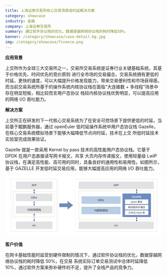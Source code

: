 ```yaml
---
title: 上海证券交易所核心交易场景低时延解决方案
category: showcase
industry: 金融
company: 上海证券交易所
summary: 通过软件协议栈的优化，数据穿越网络协议栈的耗时降低50%。
banner: /category/showcase/case-detail-bg.jpg
img: /category/showcase/finance.png
---
```






**应用背景**

上交所作为全球三大交易所之一，交易所交易系统是证券行业关键基础系统，其基于价格优先、时间优先的竞价原则
进行全市场的交易撮合。交易系统拥有更低的时延，更快的速度，可以大幅提升价格发现能力，带来交易便利性和市场获得感。
而当前交易系统所基于的操作系统内核协议栈在面临"大连接数 +
多线程"场景中存在明显短板，相比较而言用户态协议
栈较内核协议栈优势明显，可以提高应用的网络 I/O 吞吐能力。

**解决方案**

上交所正在研发的下一代核心交易系统为了在安全可控场景下提供更低的时延，当前基于鲲鹏服务器，通过
openEuler 低时延操作系统中用户态协议栈
Gazelle，在核心交易系统模拟场景下能够大幅降低节点间时延，技术在上交
所低时延技术实验室完成效果验证。

Gazelle 就是一款采用 Kernel by pass 技术的高性能用户态协议栈。它基于
DPDK 在用户态直接读写网卡报文，共享 大页内存传递报文，使用轻量级 LwIP
协议栈，在满足高性能、高可用的同时，具备良好的通用性和易用性。如图所示，
基于 GAZELLE 开发低时延交易应用，能够大幅提高应用的网络 I/O 吞吐能力。

![](./media/image1.png)

**客户价值**

在网卡基础性能时延受到硬件限制的情况下，通过软件协议栈的优化，数据穿越网络协议栈的耗时降低
50%，在交易 系统实际订单交易测试中总体时延降低
10%，通过软件方案来弥补硬件的不足，提升了全栈产品的竞争力。
